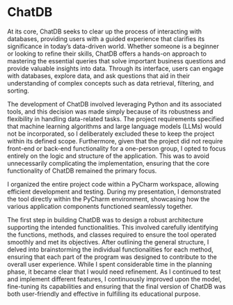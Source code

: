 # ChatDB

At its core, ChatDB seeks to clear up the process of interacting with databases, providing users with a guided experience that clarifies its significance in today’s data-driven world. Whether someone is a beginner or looking to refine their skills, ChatDB offers a hands-on approach to mastering the essential queries that solve important business questions and provide valuable insights into data. Through its interface, users can engage with databases, explore data, and ask questions that aid in their understanding of complex concepts such as data retrieval, filtering, and sorting.

The development of ChatDB involved leveraging Python and its associated tools, and this decision was made simply because of its robustness and flexibility in handling data-related tasks. The project requirements specified that machine learning algorithms and large language models (LLMs) would not be incorporated, so I deliberately excluded these to keep the project within its defined scope. Furthermore, given that the project did not require front-end or back-end functionality for a one-person group, I opted to focus entirely on the logic and structure of the application. This was to avoid unnecessarily complicating the implementation, ensuring that the core functionality of ChatDB remained the primary focus. 

I organized the entire project code within a PyCharm workspace, allowing efficient development and testing. During my presentation, I demonstrated the tool directly within the PyCharm environment, showcasing how the various application components functioned seamlessly together.

The first step in building ChatDB was to design a robust architecture supporting the intended functionalities. This involved carefully identifying the functions, methods, and classes required to ensure the tool operated smoothly and met its objectives. After outlining the general structure, I delved into brainstorming the individual functionalities for each method, ensuring that each part of the program was designed to contribute to the overall user experience. While I spent considerable time in the planning phase, it became clear that I would need refinement. As I continued to test and implement different features, I continuously improved upon the model, fine-tuning its capabilities and ensuring that the final version of ChatDB was both user-friendly and effective in fulfilling its educational purpose.
